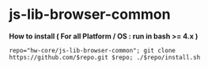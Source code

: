 # js-lib-browser-common

**How to install ( For all Platform / OS : run in bash >= 4.x )**

    repo="hw-core/js-lib-browser-common"; git clone https://github.com/$repo.git $repo; ./$repo/install.sh
